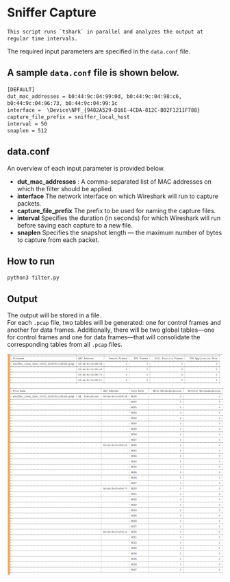 #	Sniffer Capture
```
This script runs `tshark` in parallel and analyzes the output at regular time intervals.
```

The required input parameters are specified in the `data.conf` file.

## A sample `data.conf` file is shown below.
```
[DEFAULT]  
dut_mac_addresses = b0:44:9c:04:99:0d, b0:44:9c:04:98:c6, b0:44:9c:04:96:73, b0:44:9c:04:99:1c  
interface =  \Device\NPF_{9482A529-D16E-4CDA-812C-B02F1211F788}  
capture_file_prefix = sniffer_local_host  
interval = 50
snaplen = 512
```

## data.conf
An overview of each input parameter is provided below.
- __dut_mac_addresses__  : A comma-separated list of MAC addresses on which the filter should be applied.
 - __interface__ The network interface on which Wireshark will run to capture packets.
- __capture_file_prefix__  The prefix to be used for naming the capture files.
- __interval__ Specifies the duration (in seconds) for which Wireshark will run before saving each capture to a new file.
- __snaplen__ Specifies the snapshot length — the maximum number of bytes to capture from each packet.



## How to run
```
python3 filter.py
```


## Output 

The output will be stored in a file.  
For each `.pcap` file, two tables will be generated: one for control frames and another for data frames.
Additionally, there will be two global tables—one for control frames and one for data frames—that will consolidate the corresponding tables from all `.pcap` files.

![Sniffer Capture Output](https://github.com/Niyanordic/Sample/blob/main/sniffer_capture.png)


